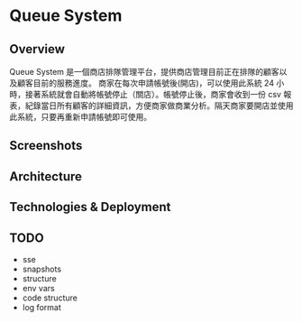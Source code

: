 # Queue System

## Overview
Queue System 是一個商店排隊管理平台，提供商店管理目前正在排隊的顧客以及顧客目前的服務進度。
商家在每次申請帳號後(開店)，可以使用此系統 24 小時，接著系統就會自動將帳號停止（關店）。帳號停止後，商家會收到一份 csv 報表，紀錄當日所有顧客的詳細資訊，方便商家做商業分析。隔天商家要開店並使用此系統，只要再重新申請帳號即可使用。

## Screenshots

## Architecture
[](./images/architecture.png)

## Technologies & Deployment 

## TODO
* sse
* snapshots
* structure
* env vars
* code structure
* log format